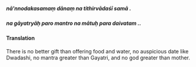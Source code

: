 ##### nā'nnodakasamaṃ dānaṃ na tithirvādaśī samā .
##### na gāyatryāḥ paro mantro na mātuḥ para daivatam ..

#### Translation

There is no better gift than offering food and water, no auspicious date like Dwadashi, no mantra greater than Gayatri, and no god greater than mother.